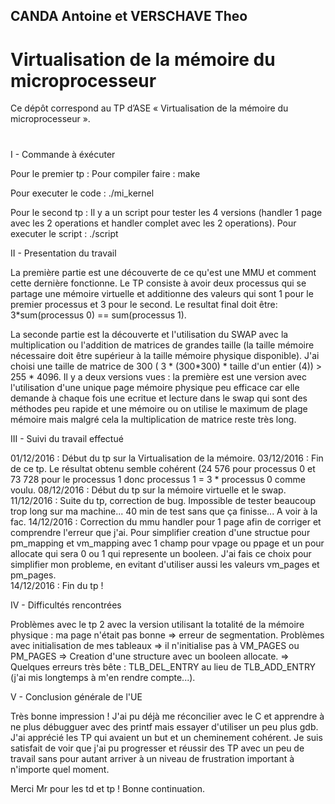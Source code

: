 ## CANDA Antoine et VERSCHAVE Theo
#   Virtualisation de la mémoire du microprocesseur

Ce dépôt correspond au TP d’ASE « Virtualisation de la mémoire du microprocesseur ».

#

I - Commande à éxécuter

Pour le premier tp :
Pour compiler faire : 
	make

Pour executer le code : 
	./mi_kernel

Pour le second tp :
Il y a un script pour tester les 4 versions (handler 1 page avec les 2 operations et handler complet avec les 2 operations). 
Pour executer le script :
	./script 

II - Presentation du travail

La première partie est une découverte de ce qu'est une MMU et comment cette dernière fonctionne. 
Le TP consiste à avoir deux processus qui se partage une mémoire virtuelle et additionne des valeurs qui sont 1 pour le premier processus et 3 pour le second. Le resultat final doit être: 3*sum(processus 0) == sum(processus 1). 

La seconde partie est la découverte et l'utilisation du SWAP avec la multiplication ou l'addition de matrices de grandes taille (la taille mémoire nécessaire doit être supérieur à la taille mémoire physique disponible). 
J'ai choisi une taille de matrice de 300 ( 3 * (300*300) * taille d'un entier (4)) > 255 * 4096. 
Il y a deux versions vues : la première est une version avec l'utilisation d'une unique page mémoire physique peu efficace car elle demande à chaque fois une ecritue et lecture dans le swap qui sont des méthodes peu rapide et une mémoire ou on utilise le maximum de plage mémoire mais malgré cela la multiplication de matrice reste très long. 

III - Suivi du travail effectué

01/12/2016 : Début du tp sur la Virtualisation de la mémoire.
03/12/2016 : Fin de ce tp. Le résultat obtenu semble cohérent (24 576 pour processus 0 et 73 728 pour le processus 1 donc processus 1 = 3 * processus 0 comme voulu. 
08/12/2016 : Début du tp sur la mémoire virtuelle et le swap.
11/12/2016 : Suite du tp, correction de bug. Impossible de tester beaucoup trop long sur ma machine... 40 min de test sans que ça finisse... A voir à la fac. 
14/12/2016 : Correction du mmu handler pour 1 page afin de corriger et comprendre l'erreur que j'ai. Pour simplifier creation d'une structue pour pm_mapping et vm_mapping avec 1 champ pour vpage ou ppage et un pour allocate qui sera 0 ou 1 qui represente un booleen. J'ai fais ce choix pour simplifier mon probleme, en evitant d'utiliser aussi les valeurs vm_pages et pm_pages.  
14/12/2016 : Fin du tp !

IV - Difficultés rencontrées

Problèmes avec le tp 2 avec la version utilisant la totalité de la mémoire physique : ma page n'était pas bonne => erreur de segmentation. 
Problèmes avec initialisation de mes tableaux => il n'initialise pas à VM_PAGES ou PM_PAGES => Creation d'une structure avec un booleen allocate. 
=> Quelques erreurs très bête : TLB_DEL_ENTRY au lieu de TLB_ADD_ENTRY (j'ai mis longtemps à m'en rendre compte...). 

V - Conclusion générale de l'UE

Très bonne impression ! 
J'ai pu déjà me réconcilier avec le C et apprendre à ne plus débugguer avec des printf mais essayer d'utiliser un peu plus gdb. 
J'ai apprécié les TP qui avaient un but et un cheminement cohérent. 
Je suis satisfait de voir que j'ai pu progresser et réussir des TP avec un peu de travail sans pour autant arriver à un niveau de frustration important à n'importe quel moment.

Merci Mr pour les td et tp ! Bonne continuation. 

